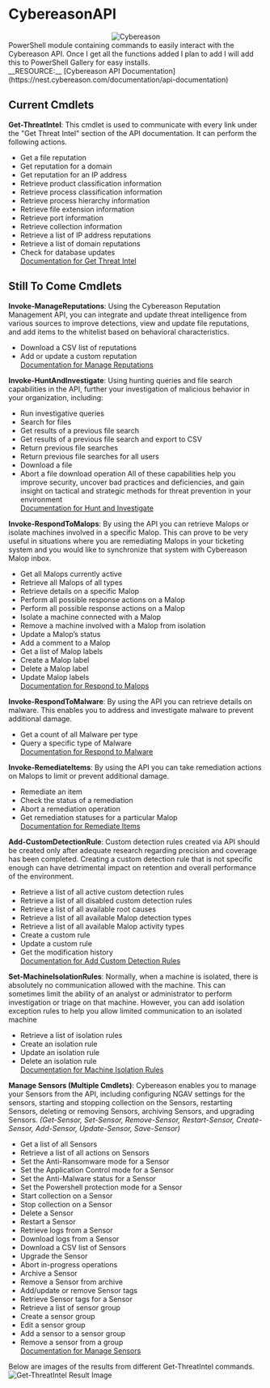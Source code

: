 # CybereasonAPI
<center><img src="https://raw.githubusercontent.com/tobor88/CybereasonAPI/main/images/cyberreason.jpg" alt="Cybereason"></center>
 PowerShell module containing commands to easily interact with the Cybereason API. Once I get all the functions added I plan to add I will add this to PowerShell Gallery for easy installs.<br>
 __RESOURCE:__ [Cybereason API Documentation](https://nest.cybereason.com/documentation/api-documentation)

## Current Cmdlets
__Get-ThreatIntel__: This cmdlet is used to communicate with every link under the "Get Threat Intel" section of the API documentation. 
It can perform the following actions.
 - Get a file reputation	
 - Get reputation for a domain	
 - Get reputation for an IP address	
 - Retrieve product classification information	
 - Retrieve process classification information	
 - Retrieve process hierarchy information
 - Retrieve file extension information	
 - Retrieve port information
 - Retrieve collection information
 - Retrieve a list of IP address reputations
 - Retrieve a list of domain reputations
 - Check for database updates <br>
[Documentation for Get Threat Intel](https://nest.cybereason.com/documentation/api-documentation/all-versions/get-threat-intel#get-threat-intel)

## Still To Come Cmdlets
__Invoke-ManageReputations__: Using the Cybereason Reputation Management API, you can integrate and update threat intelligence from various sources to improve detections, view and update file reputations, and add items to the whitelist based on behavioral characteristics.
- Download a CSV list of reputations
- Add or update a custom reputation <br>
[Documentation for Manage Reputations](https://nest.cybereason.com/documentation/api-documentation/all-versions/manage-reputations)

__Invoke-HuntAndInvestigate__: Using hunting queries and file search capabilities in the API, further your investigation of malicious behavior in your organization, including:
- Run investigative queries
- Search for files
- Get results of a previous file search
- Get results of a previous file search and export to CSV
- Return previous file searches
- Return previous file searches for all users
- Download a file
- Abort a file download operation
All of these capabilities help you improve security, uncover bad practices and deficiencies, and gain insight on tactical and strategic methods for threat prevention in your environment <br>
[Documentation for Hunt and Investigate](https://nest.cybereason.com/documentation/api-documentation/all-versions/hunt-and-investigate)

__Invoke-RespondToMalops__: By using the API you can retrieve Malops or isolate machines involved in a specific Malop. This can prove to be very useful in situations where you are remediating Malops in your ticketing system and you would like to synchronize that system with Cybereason Malop inbox.
- Get all Malops currently active
- Retrieve all Malops of all types
- Retrieve details on a specific Malop
- Perform all possible response actions on a Malop
- Perform all possible response actions on a Malop
- Isolate a machine connected with a Malop
- Remove a machine involved with a Malop from isolation
- Update a Malop’s status
- Add a comment to a Malop
- Get a list of Malop labels
- Create a Malop label
- Delete a Malop label
- Update Malop labels <br>
[Documentation for Respond to Malops](https://nest.cybereason.com/documentation/api-documentation/all-versions/respond-malops)

__Invoke-RespondToMalware__: By using the API you can retrieve details on malware. This enables you to address and investigate malware to prevent additional damage.
- Get a count of all Malware per type
- Query a specific type of Malware <br>
[Documentation for Respond to Malware](https://nest.cybereason.com/documentation/api-documentation/all-versions/respond-malware)

__Invoke-RemediateItems__: By using the API you can take remediation actions on Malops to limit or prevent additional damage.
- Remediate an item
- Check the status of a remediation
- Abort a remediation operation
- Get remediation statuses for a particular Malop <br>
[Documentation for Remediate Items](https://nest.cybereason.com/documentation/api-documentation/all-versions/remediate-items-0)

__Add-CustomDetectionRule__: Custom detection rules created via API should be created only after adequate research regarding precision and coverage has been completed. Creating a custom detection rule that is not specific enough can have detrimental impact on retention and overall performance of the environment.
- Retrieve a list of all active custom detection rules
- Retrieve a list of all disabled custom detection rules
- Retrieve a list of all available root causes
- Retrieve a list of all available Malop detection types
- Retrieve a list of all available Malop activity types
- Create a custom rule
- Update a custom rule
- Get the modification history <br>
[Documentation for Add Custom Detection Rules](https://nest.cybereason.com/documentation/api-documentation/all-versions/add-custom-detection-rules)

__Set-MachineIsolationRules__: Normally, when a machine is isolated, there is absolutely no communication allowed with the machine. This can sometimes limit the ability of an analyst or administrator to perform investigation or triage on that machine. However, you can add isolation exception rules to help you allow limited communication to an isolated machine
- Retrieve a list of isolation rules 
- Create an isolation rule
- Update an isolation rule
- Delete an isolation rule <br>
[Documentation for Machine Isolation Rules](https://nest.cybereason.com/documentation/api-documentation/all-versions/set-machine-isolation-rules)

__Manage Sensors (Multiple Cmdlets)__: Cybereason enables you to manage your Sensors from the API, including configuring NGAV settings for the sensors, starting and stopping collection on the Sensors, restarting Sensors, deleting or removing Sensors, archiving Sensors, and upgrading Sensors. _(Get-Sensor, Set-Sensor, Remove-Sensor, Restart-Sensor, Create-Sensor, Add-Sensor, Update-Sensor, Save-Sensor)_
- Get a list of all Sensors
- Retrieve a list of all actions on Sensors
- Set the Anti-Ransomware mode for a Sensor
- Set the Application Control mode for a Sensor
- Set the Anti-Malware status for a Sensor
- Set the Powershell protection mode for a Sensor
- Start collection on a Sensor
- Stop collection on a Sensor
- Delete a Sensor
- Restart a Sensor
- Retrieve logs from a Sensor
- Download logs from a Sensor
- Download a CSV list of Sensors
- Upgrade the Sensor
- Abort in-progress operations
- Archive a Sensor
- Remove a Sensor from archive
- Add/update or remove Sensor tags
- Retrieve Sensor tags for a Sensor
- Retrieve a list of sensor group
- Create a sensor group
- Edit a sensor group
- Add a sensor to a sensor group
- Remove a sensor from a group <br>
[Documentation for Manage Sensors](https://nest.cybereason.com/documentation/api-documentation/all-versions/manage-sensors)

Below are images of the results from different Get-ThreatIntel commands.
![Get-ThreatIntel Result Image](https://raw.githubusercontent.com/tobor88/CybereasonAPI/main/images/GetThreatInfoImage.png)
